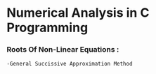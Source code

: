 # Numerical Analysis in C Programming
### Roots Of Non-Linear Equations : ###
    -General Succissive Approximation Method
        

